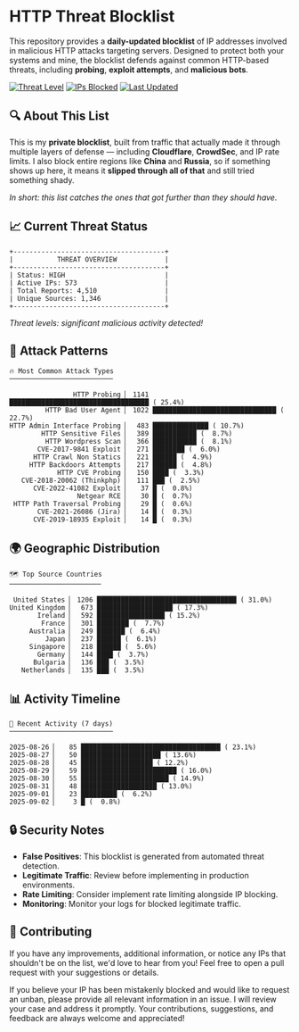 # HTTP Threat Blocklist

This repository provides a **daily-updated blocklist** of IP addresses involved in malicious HTTP attacks targeting servers. Designed to protect both your systems and mine, the blocklist defends against common HTTP-based threats, including **probing**, **exploit attempts**, and **malicious bots**.

[![Threat Level](https://img.shields.io/badge/Threat%20Level-HIGH-red)](.)
[![IPs Blocked](https://img.shields.io/badge/IPs%20Blocked-573-blue)](.)
[![Last Updated](https://img.shields.io/badge/Updated-2025--09--02-brightgreen)](.)

## 🔍 About This List

This is my **private blocklist**, built from traffic that actually made it through multiple layers of defense — including **Cloudflare**, **CrowdSec**, and IP rate limits. I also block entire regions like **China** and **Russia**, so if something shows up here, it means it **slipped through all of that** and still tried something shady.

*In short: this list catches the ones that got further than they should have.*

## 📈 Current Threat Status

```
+--------------------------------------+
|           THREAT OVERVIEW            |
+--------------------------------------+
| Status: HIGH                         |
| Active IPs: 573                      |
| Total Reports: 4,510                 |
| Unique Sources: 1,346                |
+--------------------------------------+
```

*Threat levels: significant malicious activity detected!*

## 🎯 Attack Patterns

```
🔥 Most Common Attack Types
──────────────────────────

                HTTP Probing ▏ 1141 ███████████████████████████████████ ( 25.4%)
         HTTP Bad User Agent ▏ 1022 ███████████████████████████████ ( 22.7%)
HTTP Admin Interface Probing ▏  483 ██████████████ ( 10.7%)
        HTTP Sensitive Files ▏  389 ███████████ (  8.7%)
         HTTP Wordpress Scan ▏  366 ███████████ (  8.1%)
       CVE-2017-9841 Exploit ▏  271 ████████ (  6.0%)
      HTTP Crawl Non Statics ▏  221 ██████ (  4.9%)
     HTTP Backdoors Attempts ▏  217 ██████ (  4.8%)
            HTTP CVE Probing ▏  150 ████ (  3.3%)
   CVE-2018-20062 (Thinkphp) ▏  111 ███ (  2.5%)
      CVE-2022-41082 Exploit ▏   37 █ (  0.8%)
                 Netgear RCE ▏   30 █ (  0.7%)
 HTTP Path Traversal Probing ▏   29 █ (  0.6%)
       CVE-2021-26086 (Jira) ▏   14 █ (  0.3%)
      CVE-2019-18935 Exploit ▏   14 █ (  0.3%)
```

## 🌍 Geographic Distribution

```
🗺️ Top Source Countries
───────────────────────

 United States ▏ 1206 ███████████████████████████████████ ( 31.0%)
United Kingdom ▏  673 ███████████████████ ( 17.3%)
       Ireland ▏  592 █████████████████ ( 15.2%)
        France ▏  301 ████████ (  7.7%)
     Australia ▏  249 ███████ (  6.4%)
         Japan ▏  237 ██████ (  6.1%)
     Singapore ▏  218 ██████ (  5.6%)
       Germany ▏  144 ████ (  3.7%)
      Bulgaria ▏  136 ███ (  3.5%)
   Netherlands ▏  135 ███ (  3.5%)
```

## 📊 Activity Timeline

```
📅 Recent Activity (7 days)
──────────────────────────

2025-08-26 ▏   85 ███████████████████████████████████ ( 23.1%)
2025-08-27 ▏   50 ████████████████████ ( 13.6%)
2025-08-28 ▏   45 ██████████████████ ( 12.2%)
2025-08-29 ▏   59 ████████████████████████ ( 16.0%)
2025-08-30 ▏   55 ██████████████████████ ( 14.9%)
2025-08-31 ▏   48 ███████████████████ ( 13.0%)
2025-09-01 ▏   23 █████████ (  6.2%)
2025-09-02 ▏    3 █ (  0.8%)
```

## 🔒 Security Notes

- **False Positives**: This blocklist is generated from automated threat detection.
- **Legitimate Traffic**: Review before implementing in production environments.
- **Rate Limiting**: Consider implement rate limiting alongside IP blocking.
- **Monitoring**: Monitor your logs for blocked legitimate traffic.

## 🤝 Contributing

If you have any improvements, additional information, or notice any IPs that shouldn't be on the list, we'd love to hear from you! Feel free to open a pull request with your suggestions or details.

If you believe your IP has been mistakenly blocked and would like to request an unban, please provide all relevant information in an issue. I will review your case and address it promptly. Your contributions, suggestions, and feedback are always welcome and appreciated!